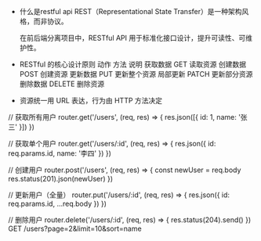- 什么是restful api
    REST（Representational State Transfer）是一种架构风格，而非协议。

    在前后端分离项目中，RESTful API 用于标准化接口设计，提升可读性、可维护性。

- RESTful 的核心设计原则
    动作	方法	说明
获取数据	GET	读取资源
创建数据	POST	创建资源
更新数据	PUT	更新整个资源
局部更新	PATCH	更新部分资源
删除数据	DELETE	删除资源

- 资源统一用 URL 表达，行为由 HTTP 方法决定

// 获取所有用户
router.get('/users', (req, res) => {
  res.json([{ id: 1, name: '张三' }])
})

// 获取单个用户
router.get('/users/:id', (req, res) => {
  res.json({ id: req.params.id, name: '李四' })
})

// 创建用户
router.post('/users', (req, res) => {
  const newUser = req.body
  res.status(201).json(newUser)
})


// 更新用户（全量）
router.put('/users/:id', (req, res) => {
  res.json({ id: req.params.id, ...req.body })
})

// 删除用户
router.delete('/users/:id', (req, res) => {
  res.status(204).send()
})
GET /users?page=2&limit=10&sort=name